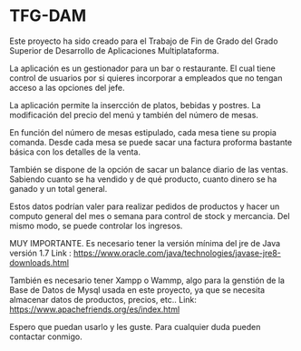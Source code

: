 # TFG-DAM
Este proyecto ha sido creado para el Trabajo de Fin de Grado del Grado Superior de Desarrollo de Aplicaciones Multiplataforma.

La aplicación es un gestionador para un bar o restaurante. El cual tiene control de usuarios por si quieres incorporar a empleados que no tengan acceso a las opciones del jefe.

La aplicación permite la insercción de platos, bebidas y postres. La modificación del precio del menú y también del número de mesas.

En función del número de mesas estipulado, cada mesa tiene su propia comanda. Desde cada mesa se puede sacar una factura proforma bastante básica con los detalles de la venta.

También se dispone de la opción de sacar un balance diario de las ventas. Sabiendo cuanto se ha vendido y de qué producto, cuanto dinero se ha ganado y un total general. 

Estos datos podrían valer para realizar pedidos de productos y hacer un computo general del mes o semana para control de stock y mercancia. 
Del mismo modo, se puede controlar los ingresos.

MUY IMPORTANTE. Es necesario tener la versión mínima del jre de Java versión 1.7 Link : https://www.oracle.com/java/technologies/javase-jre8-downloads.html

También es necesario tener Xampp o Wammp, algo para la genstión de la Base de Datos de Mysql usada en este proyecto, ya que se necesita almacenar datos de productos, precios, etc..
Link: https://www.apachefriends.org/es/index.html

Espero que puedan usarlo y les guste.
Para cualquier duda pueden contactar conmigo. 
